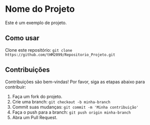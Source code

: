 # Nome do Projeto
Este é um exemplo de projeto.

## Como usar
Clone este repositório: `git clone https://github.com/tHM2099/Repositorio_Projeto.git`

## Contribuições
Contribuições são bem-vindas! Por favor, siga as etapas abaixo para contribuir:
1. Faça um fork do projeto.
2. Crie uma branch: `git checkout -b minha-branch`
3. Commit suas mudanças: `git commit -m 'Minha contribuição'`
4. Faça o push para a branch: `git push origin minha-branch`
5. Abra um Pull Request.
